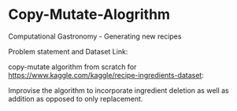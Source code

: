 # Copy-Mutate-Alogrithm
Computational Gastronomy - Generating new recipes

Problem statement and Dataset Link:

copy-mutate algorithm from scratch for https://www.kaggle.com/kaggle/recipe-ingredients-dataset:

Improvise the algorithm to incorporate ingredient deletion as well as addition as
opposed to only replacement.
